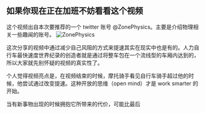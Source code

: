 如果你现在正在加班不妨看看这个视频
----


这个视频出自本次要推荐的一个 twitter 账号 @ZonePhysics。主要是介绍物理相关一些趣闻的账号。
![ZonePhysics](http://cdn2.51ulong.com/18-10-30/84551261.jpg)

这次分享的视频中通过减少自己风阻的方式来提速其实在现实中也是有的。人力自行车最快速度世界纪录的创造者就是通过将整车包在一个流线型的车厢内达到的，所以大家就先别怀疑的视频的真实性了。

个人觉得视频亮点是，在视频结束的时候，摩托骑手看见自行车骑手超过他的时候，他尝试通过改变提速。这种开放的思维（open mind）才是 work smarter 的开始。

当有新事物出现的时候拥抱它所带来的代价，可能比最后

<!--stackedit_data:
eyJoaXN0b3J5IjpbMTczNjMwMzc0NCwxODc2NTg5NzQ5LC0xOD
Y3Mjg4NjUxLC0zNDgxMDg1NjUsLTQxMDk4NzQxLC0xNTMwNjQ4
ODAzLDYzNTc0NDA2MSwxNzc1ODcwNTE1XX0=
-->